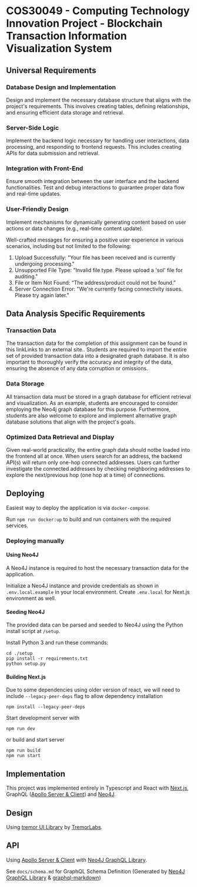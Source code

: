 # COS30049 - Computing Technology Innovation Project - Blockchain Transaction Information Visualization System 

## Universal Requirements
### Database Design and Implementation
Design and implement the necessary database structure that aligns with the project's requirements. This involves creating tables, defining relationships, and ensuring efficient data storage and retrieval.

### Server-Side Logic
Implement the backend logic necessary for handling user interactions, data processing, and responding to frontend requests. This includes creating APIs for data submission and retrieval.

### Integration with Front-End
Ensure smooth integration between the user interface and the backend functionalities. Test and debug interactions to guarantee proper data flow and real-time updates.

### User-Friendly Design  
Implement mechanisms for dynamically generating content based on user actions or data changes (e.g., real-time content update). 

Well-crafted messages for ensuring a positive user experience in various scenarios, including but not limited to the following:
1. Upload Successfully: "Your file has been received and is currently undergoing processing."
2. Unsupported File Type: "Invalid file type. Please upload a 'sol' file for auditing."
3. File or Item Not Found: “The address/product could not be found.”
4. Server Connection Error: "We're currently facing connectivity issues. Please try again later."

## Data Analysis Specific Requirements
### Transaction Data 
The transaction data for the completion of this assignment can be found in this linkLinks to an external site.. Students are required to import the entire set of provided transaction data into a designated graph database. It is also important to thoroughly verify the accuracy and integrity of the data, ensuring the absence of any data corruption or omissions.
### Data Storage 
All transaction data must be stored in a graph database for efficient retrieval and visualization. As an example, students are encouraged to consider employing the Neo4j graph database for this purpose. Furthermore, students are also welcome to explore and implement alternative graph database solutions that align with the project's goals.
### Optimized Data Retrieval and Display  
Given real-world practicality, the entire graph data should notbe loaded into the frontend all at once. When users search for an address, the backend API(s) will return only one-hop connected addresses. Users can further investigate the connected addresses by checking neighboring addresses to explore the next/previous hop (one hop at a time) of connections.

## Deploying
Easiest way to deploy the application is via `docker-compose`. 

Run `npm run docker:up` to build and run containers with the required services.

### Deploying manually
#### Using Neo4J
A Neo4J instance is required to host the necessary transaction data for the application.

Initialize a Neo4J instance and provide credentials as shown in `.env.local.example` in your local environment. Create `.env.local` for Next.js environment as well.

#### Seeding Neo4J
The provided data can be parsed and seeded to Neo4J using the Python install script at `/setup`.

Install Python 3 and run these commands:

```shell
cd ./setup
pip install -r requirements.txt
python setup.py
```

#### Building Next.js
Due to some dependencies using older version of react, we will need to include `--legacy-peer-deps` flag to allow dependency installation
``` shell
npm install --legacy-peer-deps
```
Start development server with
```shell
npm run dev
```
or build and start server
```shell
npm run build
npm run start
```

## Implementation
This project was implemented entirely in Typescript and React with [Next.js](https://nextjs.org/), GraphQL ([Apollo Server & Client](https://www.apollographql.com/)) and [Neo4J](https://neo4j.com/).

## Design
Using [tremor UI Library](https://github.com/tremorlabs/tremor) by [TremorLabs](https://github.com/tremorlabs).

## API
Using [Apollo Server & Client](https://www.apollographql.com/) with [Neo4J GraphQL Library](https://github.com/neo4j/graphql).

See `docs/schema.md` for GraphQL Schema Definition (Generated by [Neo4J GraphQL Library](https://github.com/neo4j/graphql) & [graphql-markdown](https://github.com/exogen/graphql-markdown))




